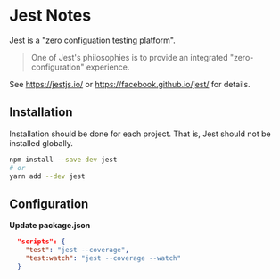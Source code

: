# Jest Notes

Jest is a "zero configuation testing platform".

> One of Jest's philosophies is to provide an integrated "zero-configuration"
> experience.

See https://jestjs.io/ or https://facebook.github.io/jest/ for details.


## Installation

Installation should be done for each project.  That is, Jest should not be
installed globally.

```sh
npm install --save-dev jest
# or
yarn add --dev jest
```


## Configuration

**Update package.json**

```json
  "scripts": {
    "test": "jest --coverage",
    "test:watch": "jest --coverage --watch"
  }
```
